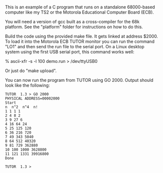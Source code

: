 This is an example of a C program that runs on a standalone 68000-based
computer like my TS2 or the Motorola Educational Computer Board (ECB).

You will need a version of gcc built as a cross-compiler for the 68k
platform. See the "platform" folder for instructions on how to do
this.

Build the code using the provided make file. It gets linked at address
$2000. To load it into the Motorola ECB TUTOR monitor you can run the
command "LO1" and then send the run file to the serial port. On a
Linux desktop system using the first USB serial port, this command
works well:

% ascii-xfr -s -l 100 demo.run > /dev/ttyUSB0 

Or just do "make upload".

You can now run the program from TUTOR using GO 2000. Output should
look like the following:

```
TUTOR  1.3 > GO 2000
PHYSICAL ADDRESS=00002000
Start
n  n^2  n^4  n!
1 1 1 1
2 4 8 2
3 9 27 6
4 16 64 24
5 25 125 120
6 36 216 720
7 49 343 5040
8 64 512 40320
9 81 729 362880
10 100 1000 3628800
11 121 1331 39916800
Done

TUTOR  1.3 > 
```
